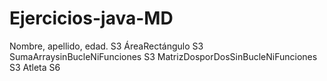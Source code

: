 # Ejercicios-java-MD
Nombre, apellido, edad. S3
ÁreaRectángulo S3
SumaArraysinBucleNiFunciones S3
MatrizDosporDosSinBucleNiFunciones S3
Atleta S6
